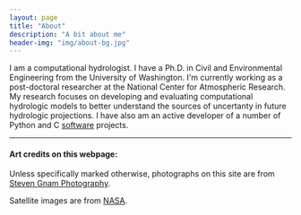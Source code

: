 ```yaml
---
layout: page
title: "About"
description: "A bit about me"
header-img: "img/about-bg.jpg"
---
```


I am a computational hydrologist. I have a Ph.D. in Civil and Environmental Engineering from the University of Washington.  I'm currently working as a post-doctoral researcher at the National Center for Atmospheric Research. My research focuses on developing and evaluating computational hydrologic models to better understand the sources of uncertanty in future hydrologic projections.  I have also am an active developer of a number of Python and C [software](/software) projects.

-----

#### Art credits on this webpage:

Unless specifically marked otherwise, photographs on this site are from [Steven Gnam Photography](http://www.gnam.photo/).

Satellite images are from [NASA](https://www.nasa.gov/multimedia/imagegallery/iotd.html).
